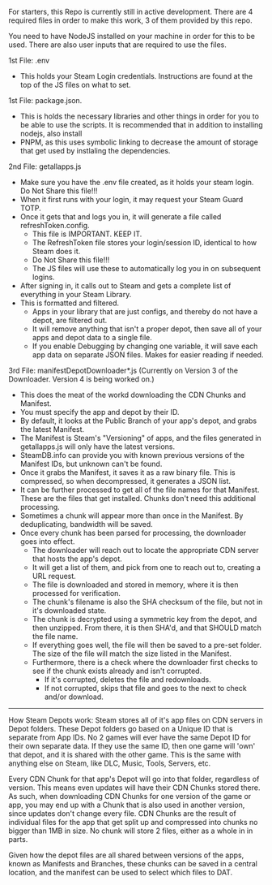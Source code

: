 For starters, this Repo is currently still in active development. There are 4 required files in order to make this work, 3 of them provided by this repo. 

You need to have NodeJS installed on your machine in order for this to be used. There are also user inputs that are required to use the files.

1st File: .env
 - This holds your Steam Login credentials. Instructions are found at the top of the JS files on what to set.

1st File: package.json.
 - This is holds the necessary libraries and other things in order for you to be able to use the scripts. It is recommended that in addition to installing nodejs, also install
 - PNPM, as this uses symbolic linking to decrease the amount of storage that get used by instlaling the dependencies.

2nd File: getallapps.js
 - Make sure you have the .env file created, as it holds your steam login. Do Not Share this file!!!
 - When it first runs with your login, it may request your Steam Guard TOTP.
 - Once it gets that and logs you in, it will generate a file called refreshToken.config.
   - This file is IMPORTANT. KEEP IT.
   - The RefreshToken file stores your login/session ID, identical to how Steam does it.
   - Do Not Share this file!!!
   - The JS files will use these to automatically log you in on subsequent logins.
 - After signing in, it calls out to Steam and gets a complete list of everything in your Steam Library.
 - This is formatted and filtered.
   - Apps in your library that are just configs, and thereby do not have a depot, are filtered out.
   - It will remove anything that isn't a proper depot, then save all of your apps and depot data to a single file.
   - If you enable Debugging by changing one variable, it will save each app data on separate JSON files. Makes for easier reading if needed.

3rd File: manifestDepotDownloader*.js (Currently on Version 3 of the Downloader. Version 4 is being worked on.)
 - This does the meat of the workd downloading the CDN Chunks and Manifest.
 - You must specify the app and depot by their ID.
 - By default, it looks at the Public Branch of your app's depot, and grabs the latest Manifest.
 - The Manifest is Steam's "Versioning" of apps, and the files generated in getallapps.js will only have the latest versions.
 - SteamDB.info can provide you with known previous versions of the Manifest IDs, but unknown can't be found.
 - Once it grabs the Manifest, it saves it as a raw binary file. This is compressed, so when decompressed, it generates a JSON list.
 - It can be further processed to get all of the file names for that Manifest. These are the files that get installed. Chunks don't need this additional processing.
 - Sometimes a chunk will appear more than once in the Manifest. By deduplicating, bandwidth will be saved.
 - Once every chunk has been parsed for processing, the downloader goes into effect.
   - The downloader will reach out to locate the appropriate CDN server that hosts the app's depot.
   - It will get a list of them, and pick from one to reach out to, creating a URL request.
   - The file is downloaded and stored in memory, where it is then processed for verification.
   - The chunk's filename is also the SHA checksum of the file, but not in it's downloaded state.
   - The chunk is decrypted using a symmetric key from the depot, and then unzipped. From there, it is then SHA'd, and that SHOULD match the file name.
   - If everything goes well, the file will then be saved to a pre-set folder. The size of the file will match the size listed in the Manifest.
   - Furthermore, there is a check where the downloader first checks to see if the chunk exists already and isn't corrupted.
     - If it's corrupted, deletes the file and redownloads.
     - If not corrupted, skips that file and goes to the next to check and/or download.

----------------------------

How Steam Depots work:
  Steam stores all of it's app files on CDN servers in Depot folders. These Depot folders go based on a Unique ID that is separate from App IDs.
  No 2 games will ever have the same Depot ID for their own separate data. If they use the same ID, then one game will 'own' that depot, and it is
  shared with the other game. This is the same with anything else on Steam, like DLC, Music, Tools, Servers, etc.

  Every CDN Chunk for that app's Depot will go into that folder, regardless of version. This means even updates will have their CDN Chunks stored there.
  As such, when downloading CDN Chunks for one version of the game or app, you may end up with a Chunk that is also used in another version, since updates
  don't change every file.
  CDN Chunks are the result of individual files for the app that get split up and compressed into chunks no bigger than 1MB in size. No chunk will store
  2 files, either as a whole in in parts.

  Given how the depot files are all shared between versions of the apps, known as Manifests and Branches, these chunks can be saved in a central location,
  and the manifest can be used to select which files to DAT.